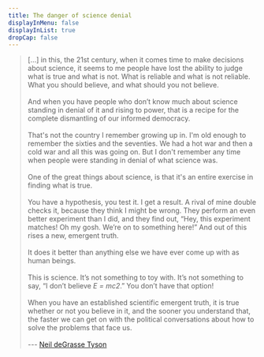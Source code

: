 ```yaml
---
title: The danger of science denial 
displayInMenu: false
displayInList: true
dropCap: false
---
```


> [...] in this, the 21st century, when it comes time to make decisions about science, it seems to me people have lost the ability to judge what is true and what is not. What is reliable and what is not reliable. What you should believe, and what should you not believe.  
> &nbsp;  
> And when you have people who don’t know much about science standing in denial of it and rising to power, that is a recipe for the complete dismantling of our informed democracy.  
> &nbsp;  
> That's not the country I remember growing up in. I'm old enough to remember the sixties and the seventies. We had a hot war and then a cold war and all this was going on. But I don't remember any time when people were standing in denial of what science was.  
> &nbsp;  
> One of the great things about science, is that it's an entire exercise in finding what is true.  
> &nbsp;  
> You have a hypothesis, you test it. I get a result. A rival of mine double checks it, because they think I might be wrong. They perform an even better experiment than I did, and they find out, “Hey, this experiment matches! Oh my gosh. We’re on to something here!” And out of this rises a new, emergent truth.  
> &nbsp;  
> It does it better than anything else we have ever come up with as human beings.  
> &nbsp;  
> This is science. It’s not something to toy with. It’s not something to say, “I don’t believe *E = mc2*.” You don’t have that option!  
> &nbsp;  
> When you have an established scientific emergent truth, it is true whether or not you believe in it, and the sooner you understand that, the faster we can get on with the political conversations about how to solve the problems that face us.    
> &nbsp;   
> --- [Neil deGrasse Tyson](https://en.wikipedia.org/wiki/Neil_deGrasse_Tyson)
